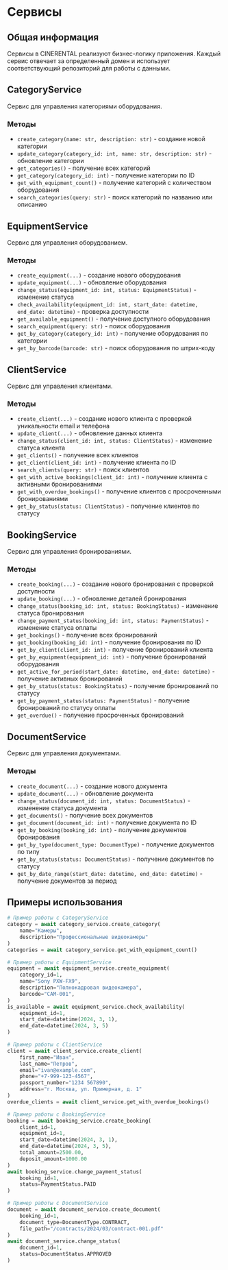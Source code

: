 # Сервисы

## Общая информация

Сервисы в CINERENTAL реализуют бизнес-логику приложения. Каждый сервис отвечает за определенный домен и использует соответствующий репозиторий для работы с данными.

## CategoryService

Сервис для управления категориями оборудования.

### Методы
- `create_category(name: str, description: str)` - создание новой категории
- `update_category(category_id: int, name: str, description: str)` - обновление категории
- `get_categories()` - получение всех категорий
- `get_category(category_id: int)` - получение категории по ID
- `get_with_equipment_count()` - получение категорий с количеством оборудования
- `search_categories(query: str)` - поиск категорий по названию или описанию

## EquipmentService

Сервис для управления оборудованием.

### Методы
- `create_equipment(...)` - создание нового оборудования
- `update_equipment(...)` - обновление оборудования
- `change_status(equipment_id: int, status: EquipmentStatus)` - изменение статуса
- `check_availability(equipment_id: int, start_date: datetime, end_date: datetime)` - проверка доступности
- `get_available_equipment()` - получение доступного оборудования
- `search_equipment(query: str)` - поиск оборудования
- `get_by_category(category_id: int)` - получение оборудования по категории
- `get_by_barcode(barcode: str)` - поиск оборудования по штрих-коду

## ClientService

Сервис для управления клиентами.

### Методы
- `create_client(...)` - создание нового клиента с проверкой уникальности email и телефона
- `update_client(...)` - обновление данных клиента
- `change_status(client_id: int, status: ClientStatus)` - изменение статуса клиента
- `get_clients()` - получение всех клиентов
- `get_client(client_id: int)` - получение клиента по ID
- `search_clients(query: str)` - поиск клиентов
- `get_with_active_bookings(client_id: int)` - получение клиента с активными бронированиями
- `get_with_overdue_bookings()` - получение клиентов с просроченными бронированиями
- `get_by_status(status: ClientStatus)` - получение клиентов по статусу

## BookingService

Сервис для управления бронированиями.

### Методы
- `create_booking(...)` - создание нового бронирования с проверкой доступности
- `update_booking(...)` - обновление деталей бронирования
- `change_status(booking_id: int, status: BookingStatus)` - изменение статуса бронирования
- `change_payment_status(booking_id: int, status: PaymentStatus)` - изменение статуса оплаты
- `get_bookings()` - получение всех бронирований
- `get_booking(booking_id: int)` - получение бронирования по ID
- `get_by_client(client_id: int)` - получение бронирований клиента
- `get_by_equipment(equipment_id: int)` - получение бронирований оборудования
- `get_active_for_period(start_date: datetime, end_date: datetime)` - получение активных бронирований
- `get_by_status(status: BookingStatus)` - получение бронирований по статусу
- `get_by_payment_status(status: PaymentStatus)` - получение бронирований по статусу оплаты
- `get_overdue()` - получение просроченных бронирований

## DocumentService

Сервис для управления документами.

### Методы
- `create_document(...)` - создание нового документа
- `update_document(...)` - обновление документа
- `change_status(document_id: int, status: DocumentStatus)` - изменение статуса документа
- `get_documents()` - получение всех документов
- `get_document(document_id: int)` - получение документа по ID
- `get_by_booking(booking_id: int)` - получение документов бронирования
- `get_by_type(document_type: DocumentType)` - получение документов по типу
- `get_by_status(status: DocumentStatus)` - получение документов по статусу
- `get_by_date_range(start_date: datetime, end_date: datetime)` - получение документов за период

## Примеры использования

```python
# Пример работы с CategoryService
category = await category_service.create_category(
    name="Камеры",
    description="Профессиональные видеокамеры"
)
categories = await category_service.get_with_equipment_count()

# Пример работы с EquipmentService
equipment = await equipment_service.create_equipment(
    category_id=1,
    name="Sony PXW-FX9",
    description="Полнокадровая видеокамера",
    barcode="CAM-001",
)
is_available = await equipment_service.check_availability(
    equipment_id=1,
    start_date=datetime(2024, 3, 1),
    end_date=datetime(2024, 3, 5)
)

# Пример работы с ClientService
client = await client_service.create_client(
    first_name="Иван",
    last_name="Петров",
    email="ivan@example.com",
    phone="+7-999-123-4567",
    passport_number="1234 567890",
    address="г. Москва, ул. Примерная, д. 1"
)
overdue_clients = await client_service.get_with_overdue_bookings()

# Пример работы с BookingService
booking = await booking_service.create_booking(
    client_id=1,
    equipment_id=1,
    start_date=datetime(2024, 3, 1),
    end_date=datetime(2024, 3, 5),
    total_amount=2500.00,
    deposit_amount=1000.00
)
await booking_service.change_payment_status(
    booking_id=1,
    status=PaymentStatus.PAID
)

# Пример работы с DocumentService
document = await document_service.create_document(
    booking_id=1,
    document_type=DocumentType.CONTRACT,
    file_path="/contracts/2024/03/contract-001.pdf"
)
await document_service.change_status(
    document_id=1,
    status=DocumentStatus.APPROVED
)
```
